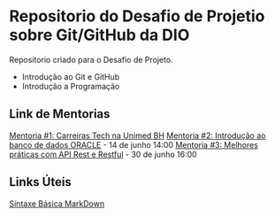 # Repositorio do Desafio de Projetio sobre Git/GitHub da DIO 
Repositorio criado para o Desafio de Projeto.

 - Introdução ao Git e GitHub
 - Introdução a Programação

## Link de Mentorias
[Mentoria #1: Carreiras Tech na Unimed BH](https://www.youtube.com/watch?v=ldidc6CZ_dU)
[Mentoria #2: Introdução ao banco de dados ORACLE](https://www.youtube.com/watch?v=HBymNeKg6-8) - 14 de junho 14:00 
[Mentoria #3: Melhores práticas com API Rest e Restful](https://www.youtube.com/watch?v=WPW-yyiDjNI) - 30 de junho 16:00 

## Links Úteis
[Sintaxe Básica MarkDown](https://www.markdownguide.org/basic-syntax/)

